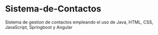 # Sistema-de-Contactos
Sistema de gestion de contactos empleando el uso de Java, HTML, CSS, JavaScript, Springboot y Angular
